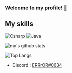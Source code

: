 ### Welcome to my profile! 👋

## My skills
![Csharp](https://img.shields.io/badge/-Csharp-9d70d8?style=for-the-badge&logo=c-sharp&logoColor=fff)
![Java](https://img.shields.io/badge/-Java-e46a04?style=for-the-badge&logo=java&logoColor=fff)

![my's github stats](https://github-readme-stats.vercel.app/api?username=ERRrOR404&theme=dark)
   
![Top Langs](https://github-readme-stats.vercel.app/api/top-langs/?username=ERRrOR404&layout=none&theme=dark)

- Discord : [ERRrOR#0634](https://discord.com/users/476152575385927711)
